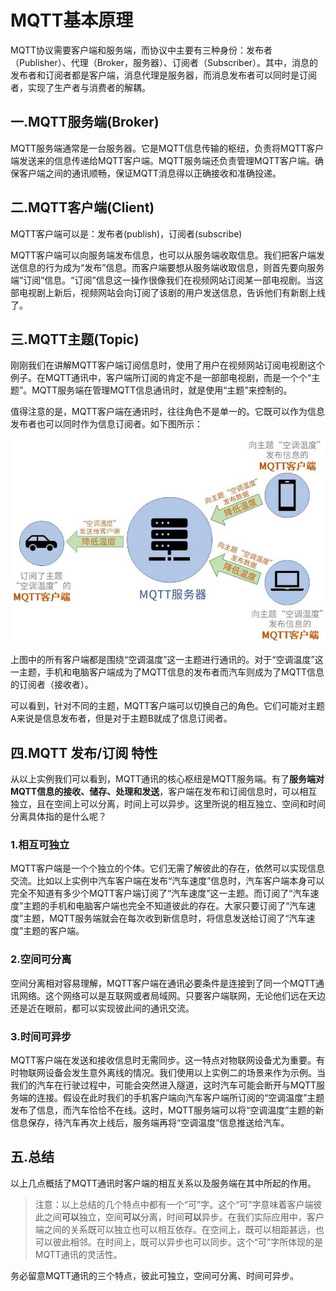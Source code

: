 # MQTT基本原理

MQTT协议需要客户端和服务端，而协议中主要有三种身份：发布者（Publisher）、代理（Broker，服务器）、订阅者（Subscriber）。其中，消息的发布者和订阅者都是客户端，消息代理是服务器，而消息发布者可以同时是订阅者，实现了生产者与消费者的解耦。

## 一.MQTT服务端(Broker)

MQTT服务端通常是一台服务器。它是MQTT信息传输的枢纽，负责将MQTT客户端发送来的信息传递给MQTT客户端。MQTT服务端还负责管理MQTT客户端。确保客户端之间的通讯顺畅，保证MQTT消息得以正确接收和准确投递。

## 二.MQTT客户端(Client)

MQTT客户端可以是：发布者(publish)，订阅者(subscribe)

MQTT客户端可以向服务端发布信息，也可以从服务端收取信息。我们把客户端发送信息的行为成为“发布”信息。而客户端要想从服务端收取信息，则首先要向服务端“订阅”信息。“订阅”信息这一操作很像我们在视频网站订阅某一部电视剧。当这部电视剧上新后，视频网站会向订阅了该剧的用户发送信息，告诉他们有新剧上线了。

## 三.MQTT主题(Topic)

刚刚我们在讲解MQTT客户端订阅信息时，使用了用户在视频网站订阅电视剧这个例子。在MQTT通讯中，客户端所订阅的肯定不是一部部电视剧，而是一个个“主题”。MQTT服务端在管理MQTT信息通讯时，就是使用“主题”来控制的。

值得注意的是，MQTT客户端在通讯时，往往角色不是单一的。它既可以作为信息发布者也可以同时作为信息订阅者。如下图所示：

![MQTT通讯实例-2](https://raw.githubusercontent.com/AH-Toby/ImageStorage/master/ImageStorageMQTT%E5%8D%8F%E8%AE%AE%E9%80%9A%E8%AE%AF%E5%AE%9E%E4%BE%8B-2.jpg)

上图中的所有客户端都是围绕“空调温度”这一主题进行通讯的。对于“空调温度”这一主题，手机和电脑客户端成为了MQTT信息的发布者而汽车则成为了MQTT信息的订阅者（接收者）。

可以看到，针对不同的主题，MQTT客户端可以切换自己的角色。它们可能对主题A来说是信息发布者，但是对于主题B就成了信息订阅者。

## 四.MQTT 发布/订阅 特性

从以上实例我们可以看到，MQTT通讯的核心枢纽是MQTT服务端。有了**服务端对MQTT信息的接收、储存、处理和发送**，客户端在发布和订阅信息时，可以相互独立，且在空间上可以分离，时间上可以异步。这里所说的相互独立、空间和时间分离具体指的是什么呢？

### 1.相互可独立

MQTT客户端是一个个独立的个体。它们无需了解彼此的存在，依然可以实现信息交流。比如以上实例中汽车客户端在发布“汽车速度”信息时，汽车客户端本身可以完全不知道有多少个MQTT客户端订阅了“汽车速度”这一主题。而订阅了“汽车速度”主题的手机和电脑客户端也完全不知道彼此的存在。大家只要订阅了“汽车速度”主题，MQTT服务端就会在每次收到新信息时，将信息发送给订阅了“汽车速度”主题的客户端。

### 2.空间可分离

空间分离相对容易理解，MQTT客户端在通讯必要条件是连接到了同一个MQTT通讯网络。这个网络可以是互联网或者局域网。只要客户端联网，无论他们远在天边还是近在眼前，都可以实现彼此间的通讯交流。

### 3.时间可异步

MQTT客户端在发送和接收信息时无需同步。这一特点对物联网设备尤为重要。有时物联网设备会发生意外离线的情况。我们使用以上实例二的场景来作为示例。当我们的汽车在行驶过程中，可能会突然进入隧道，这时汽车可能会断开与MQTT服务端的连接。假设在此时我们的手机客户端向汽车客户端所订阅的“空调温度”主题发布了信息，而汽车恰恰不在线。这时，MQTT服务端可以将“空调温度”主题的新信息保存，待汽车再次上线后，服务端再将“空调温度”信息推送给汽车。

## 五.总结

以上几点概括了MQTT通讯时客户端的相互关系以及服务端在其中所起的作用。

> 注意：以上总结的几个特点中都有一个“可”字。这个“可”字意味着客户端彼此之间**可以**独立，空间**可以**分离，时间**可以**异步。在我们实际应用中，客户端之间的关系既可以独立也可以相互依存。在空间上，既可以相距甚远，也可以彼此相邻。在时间上，既可以异步也可以同步。这个“可”字所体现的是MQTT通讯的灵活性。

务必留意MQTT通讯的三个特点，彼此可独立，空间可分离、时间可异步。